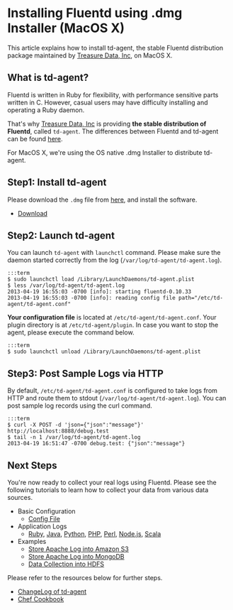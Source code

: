 # Installing Fluentd using .dmg Installer (MacOS X)

This article explains how to install td-agent, the stable Fluentd distribution package maintained by [Treasure Data, Inc](http://www.treasuredata.com/), on MacOS X.

## What is td-agent?

Fluentd is written in Ruby for flexibility, with performance sensitive parts written in C. However, casual users may have difficulty installing and operating a Ruby daemon.

That's why [Treasure Data, Inc](http://www.treasuredata.com/) is providing **the stable distribution of Fluentd**, called `td-agent`. The differences between Fluentd and td-agent can be found [here](faq#what-are-the-differences-between-td-agent-and-fluentd).

For MacOS X, we're using the OS native .dmg Installer to distribute td-agent.

## Step1: Install td-agent

Please download the `.dmg` file from [here](http://www.fluentd.org/download), and install the software.

- [Download](http://www.fluentd.org/download)

## Step2: Launch td-agent

You can launch `td-agent` with `launchctl` command. Please make sure the daemon started correctly from the log (`/var/log/td-agent/td-agent.log`).

    :::term
    $ sudo launchctl load /Library/LaunchDaemons/td-agent.plist
    $ less /var/log/td-agent/td-agent.log
    2013-04-19 16:55:03 -0700 [info]: starting fluentd-0.10.33
    2013-04-19 16:55:03 -0700 [info]: reading config file path="/etc/td-agent/td-agent.conf"

**Your configuration file** is located at `/etc/td-agent/td-agent.conf`. Your plugin directory is at `/etc/td-agent/plugin`. In case you want to stop the agent, please execute the command below.

    :::term
    $ sudo launchctl unload /Library/LaunchDaemons/td-agent.plist

## Step3: Post Sample Logs via HTTP

By default, `/etc/td-agent/td-agent.conf` is configured to take logs from HTTP and route them to stdout (`/var/log/td-agent/td-agent.log`). You can post sample log records using the curl command.

    :::term
    $ curl -X POST -d 'json={"json":"message"}' http://localhost:8888/debug.test
    $ tail -n 1 /var/log/td-agent/td-agent.log
    2013-04-19 16:51:47 -0700 debug.test: {"json":"message"}

## Next Steps

You're now ready to collect your real logs using Fluentd. Please see the following tutorials to learn how to collect your data from various data sources.

  * Basic Configuration
    * [Config File](config-file)
  * Application Logs
    * [Ruby](ruby), [Java](java), [Python](python), [PHP](php), [Perl](perl), [Node.js](nodejs), [Scala](scala)
  * Examples
    * [Store Apache Log into Amazon S3](apache-to-s3)
    * [Store Apache Log into MongoDB](apache-to-mongodb)
    * [Data Collection into HDFS](http-to-hdfs)

Please refer to the resources below for further steps.

* [ChangeLog of td-agent](http://docs.treasuredata.com/articles/td-agent-changelog)
* [Chef Cookbook](https://github.com/treasure-data/chef-td-agent/)
